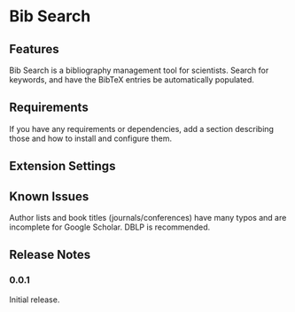 # Bib Search

## Features

Bib Search is a bibliography management tool for scientists.
Search for keywords, and have the BibTeX entries be automatically populated.

## Requirements

If you have any requirements or dependencies, add a section describing those and how to install and configure them.

## Extension Settings

## Known Issues
Author lists and book titles (journals/conferences) have many typos and are incomplete for Google Scholar. DBLP is recommended.

## Release Notes

### 0.0.1

Initial release.